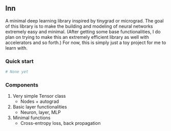 ## lnn
A minimal deep learning library inspired by tinygrad or micrograd. The goal of this library is to
make the building and modeling of neural networks extremely easy and minimal. (After getting some
base functionalities, I do plan on trying to make this an extremely efficient library as well with
accelerators and so forth.) For now, this is simply just a toy project for me to learn with.

### Quick start
```python
# None yet
```

### Components
1. Very simple Tensor class
    - Nodes + autograd
2. Basic layer functionalities
    - Neuron, layer, MLP
3. Minimal functions
    - Cross-entropy loss, back propagation
